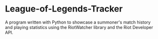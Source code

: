 # League-of-Legends-Tracker
A program written with Python to showcase a summoner's match history and playing statistics using the RiotWatcher library and the Riot Developer API.
